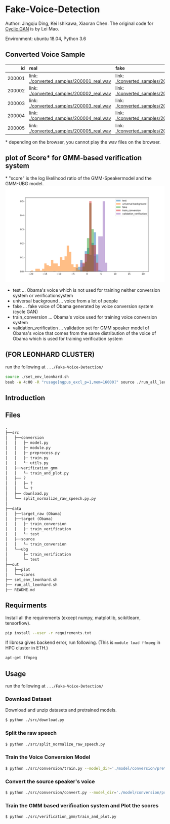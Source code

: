 # Fake-Voice-Detection

Author: Jingqiu Ding, Kei Ishikawa, Xiaoran Chen. 
The original code for [Cyclic GAN](https://github.com/leimao/Voice_Converter_CycleGAN) is by Lei Mao.<br>

Environment: ubuntu 18.04, Python 3.6

## Converted Voice Sample
|     id | real                                                                             | fake                                                                             |
|-------:|:---------------------------------------------------------------------------------|:---------------------------------------------------------------------------------|
| 200001 | link: [./converted_samples/200001_real.wav](./converted_samples/200001_real.wav) | link: [./converted_samples/200001_fake.wav](./converted_samples/200001_fake.wav) |
| 200002 | link: [./converted_samples/200002_real.wav](./converted_samples/200002_real.wav) | link: [./converted_samples/200002_fake.wav](./converted_samples/200002_fake.wav) |
| 200003 | link: [./converted_samples/200003_real.wav](./converted_samples/200003_real.wav) | link: [./converted_samples/200003_fake.wav](./converted_samples/200003_fake.wav) |
| 200004 | link: [./converted_samples/200004_real.wav](./converted_samples/200004_real.wav) | link: [./converted_samples/200004_fake.wav](./converted_samples/200004_fake.wav) |
| 200005 | link: [./converted_samples/200005_real.wav](./converted_samples/200005_real.wav) | link: [./converted_samples/200005_fake.wav](./converted_samples/200005_fake.wav) |
\* depending on the browser, you cannot play the wav files on the browser. 

## plot of Score* for GMM-based verification system
\* "score" is the log likelihood ratio of the GMM-Speakermodel and the GMM-UBG model.
![](<./out/plot/average_score_per_small_clip_for_whole_%28disjoint_data_for_VC_and_Verif%29.png>)
- test ... Obama's voice which is not used for training neither conversion system or verificationsystem
- universal background ... voice from a lot of people
- fake ... fake voice of Obama generated by voice conversion system (cycle GAN)
- train_conversion ... Obama's voice used for training voice conversion system
- validation_verification ... validation set for GMM speaker model of Obama's voice that comes from the same distribution of the voice of Obama which is used for training verification system


## (FOR LEONHARD CLUSTER)

run the following at `.../Fake-Voice-Detection/`
```bash
source ./set_env_leonhard.sh
bsub -W 4:00 -R "rusage[ngpus_excl_p=1,mem=16000]" source ./run_all_leonhard.sh
```

## Introduction


## Files

```
.
├──src
│   ├──conversion
│   │   ├─ model.py
│   │   ├─ module.py
│   │   ├─ preprocess.py
│   │   ├─ train.py
│   │   └─ utils.py
│   ├──verification_gmm
│   │   └─ train_and_plot.py
│   ├── ?
│   │   ├─ ?
│   │   └─ ?
│   ├── download.py
│   └── split_normalize_raw_speech.py.py
│
├──data
│   ├──target_raw (Obama)
│   ├──target (Obama)
│   │   ├─ train_conversion
│   │   ├─ train_verification
│   │   └─ test
│   ├──source
│   │   └─ train_conversion
│   └──ubg
│       ├─ train_verification
│       └─ test
├──out
│   ├──plot
│   └──scores
├── set_env_leonhard.sh
├── run_all_leonhard.sh
├── README.md
```


## Requirments
Install all the requirements (except numpy, matplotlib, scikitlearn, tensorflow).

```bash
pip install --user -r requirements.txt
```
If librosa gives backend error, run following. (This is `module load ffmpeg` in HPC cluster in ETH.)
```bash
apt-get ffmpeg
```

## Usage
run the following at `.../Fake-Voice-Detection/`

### Download Dataset
Download and unzip datasets and pretrained models.

```bash
$ python ./src/download.py
```

### Split the raw speech
```bash
$ python ./src/split_normalize_raw_speech.py
```

### Train the Voice Conversion Model
```bash
$ python ./src/conversion/train.py --model_dir='./model/conversion/pretrained'
```

### Convert the source speaker's voice
```bash
$ python ./src/conversion/convert.py --model_dir='./model/conversion/pretrained'
```

### Train the GMM based verification system and Plot the scores
```bash
$ python ./src/verification_gmm/train_and_plot.py
```
